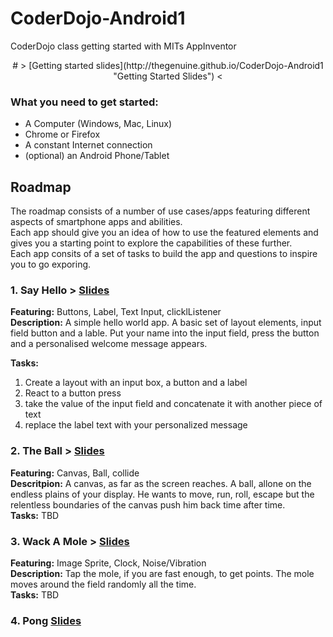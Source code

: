 # CoderDojo-Android1
CoderDojo class getting started with MITs AppInventor

<center>
# > [Getting started slides](http://thegenuine.github.io/CoderDojo-Android1 "Getting Started Slides") <
</center>

### What you need to get started:

- A Computer (Windows, Mac, Linux)
- Chrome or Firefox
- A constant Internet connection
- (optional) an Android Phone/Tablet

  
## Roadmap
The roadmap consists of a number of use cases/apps featuring different aspects of smartphone apps and abilities.  
Each app should give you an idea of how to use the featured elements and gives you a starting point to explore the capabilities of these further.  
Each app consits of a set of tasks to build the app and questions to inspire you to go exporing.
 
### 1. Say Hello > [Slides](http://thegenuine.github.io/CoderDojo-Android1/say_hello)
**Featuring:** Buttons, Label, Text Input, clicklListener  
**Description:** A simple hello world app. A basic set of layout elements, input field button and a lable. Put your name into the input field, press the button and a personalised welcome message appears.  


**Tasks:**  
1. Create a layout with an input box, a button and a label  
2. React to a button press  
3. take the value of the input field and concatenate it with another piece of text  
4. replace the label text with your personalized message


### 2. The Ball > [Slides](http://thegenuine.github.io/CoderDojo-Android1/the_ball)
**Featuring:** Canvas, Ball, collide  
**Descritpion:** A canvas, as far as the screen reaches. A ball, allone on the endless plains of your display. He wants to move, run, roll, escape but the relentless boundaries of the canvas push him back time after time.  
**Tasks:**
TBD

### 3. Wack A Mole > [Slides](http://thegenuine.github.io/CoderDojo-Android1/wack_a_mole)
**Featuring:** Image Sprite, Clock, Noise/Vibration  
**Description:** Tap the mole, if you are fast enough, to get points. The mole moves around the field randomly all the time.  
**Tasks:**
TBD

### 4. Pong [Slides](http://thegenuine.github.io/CoderDojo-Android1/pong)

<!--### 4. Tick Tock > [Slides](http://thegenuine.github.io/CoderDojo-Android1/tick_tock)
**Featuring:** Clock, Global Variables, element visibility  
**Description:** Who is more accurate to judge a 30 sec duration. Two player game, start the clock, if you think 30 sec are up press your button. The player who's closer wins.  
**Tasks:**  
1. crate a layout like this -> [tick_tock_layout](https://raw.githubusercontent.com/TheGenuine/CoderDojo-Android1/gh-pages/images/appinventor_designer1.JPG)  
2. add a clock (sensors -> clock)  
3. TBD-->

